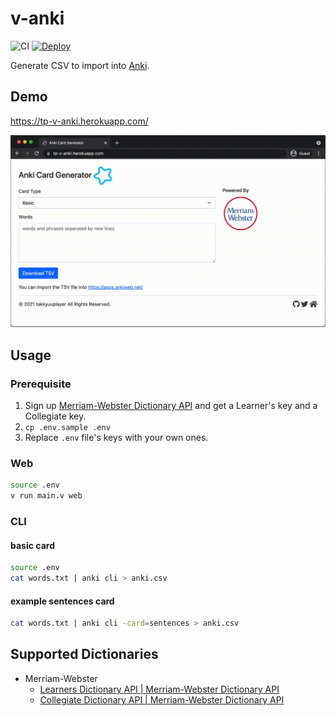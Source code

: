 # v-anki

![CI](https://github.com/takkyuuplayer/v-anki/workflows/CI/badge.svg)
[![Deploy](https://www.herokucdn.com/deploy/button.svg)](https://heroku.com/deploy)

Generate CSV to import into [Anki](https://apps.ankiweb.net/).

## Demo

https://tp-v-anki.herokuapp.com/

![Demo](demo.gif)

## Usage

### Prerequisite

1. Sign up [Merriam\-Webster Dictionary API](https://www.dictionaryapi.com/) and get a Learner's key and a Collegiate key.
2. `cp .env.sample .env`
3. Replace `.env` file's keys with your own ones.

### Web

```bash
source .env
v run main.v web
```

### CLI

#### basic card

```bash
source .env
cat words.txt | anki cli > anki.csv
```

#### example sentences card

```bash
cat words.txt | anki cli -card=sentences > anki.csv
```

## Supported Dictionaries

- Merriam-Webster
  - [Learners Dictionary API \| Merriam\-Webster Dictionary API](https://dictionaryapi.com/products/api-learners-dictionary)
  - [Collegiate Dictionary API \| Merriam\-Webster Dictionary API](https://dictionaryapi.com/products/api-collegiate-dictionary)
